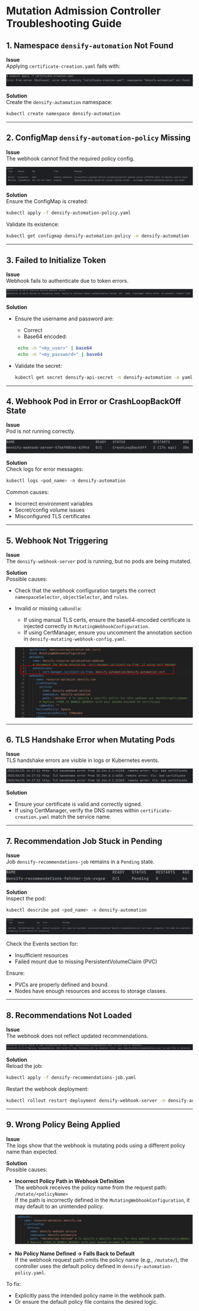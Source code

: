 # Mutation Admission Controller Troubleshooting Guide

## 1. Namespace `densify-automation` Not Found

**Issue**  
Applying `certificate-creation.yaml` fails with:

![Alt Text](./MissingNamespace.png)

**Solution**  
Create the `densify-automation` namespace:
```bash
kubectl create namespace densify-automation
```

---

## 2. ConfigMap `densify-automation-policy` Missing

**Issue**  
The webhook cannot find the required policy config.

![Alt Text](./MissingPolicy.png)

**Solution**  
Ensure the ConfigMap is created:
```bash
kubectl apply -f densify-automation-policy.yaml
```

Validate its existence:
```bash
kubectl get configmap densify-automation-policy -n densify-automation
```

---

## 3. Failed to Initialize Token

**Issue**  
Webhook fails to authenticate due to token errors.

![Alt Text](./TokenFailure.png)

**Solution**  
- Ensure the username and password are:
  - Correct
  - Base64 encoded: 
  ```bash
   echo -n "<my_user>" | base64
   echo -n "<my_password>" | base64
   ```

- Validate the secret:
  ```bash
  kubectl get secret densify-api-secret -n densify-automation -o yaml
  ```

---

## 4. Webhook Pod in Error or CrashLoopBackOff State

**Issue**  
Pod is not running correctly.

![Alt Text](./PodCrashLoopBackOff.png)

**Solution**  
Check logs for error messages:
```bash
kubectl logs <pod_name> -n densify-automation
```

Common causes:
- Incorrect environment variables
- Secret/config volume issues
- Misconfigured TLS certificates

---

## 5. Webhook Not Triggering

**Issue**  
The `densify-webhook-server` pod is running, but no pods are being mutated.

**Solution**  
Possible causes:
- Check that the webhook configuration targets the correct `namespaceSelector`, `objectSelector`, and `rules`.
- Invalid or missing `caBundle`:
  - If using manual TLS certs, ensure the base64-encoded certificate is injected correctly in `MutatingWebhookConfiguration`.
  - If using CertManager, ensure you uncomment the annotation section in `densify-mutating-webhook-config.yaml`.


  ![Alt Text](./CertManagerAnnotation.png)


---

## 6. TLS Handshake Error when Mutating Pods

**Issue**  
TLS handshake errors are visible in logs or Kubernetes events.

  ![Alt Text](./TLShandshakeError.png) 

**Solution**  
- Ensure your certificate is valid and correctly signed.
- If using CertManager, verify the DNS names within `certificate-creation.yaml` match the service name.

---

## 7. Recommendation Job Stuck in Pending

**Issue**  
Job `densify-recommendations-job` remains in a `Pending` state.

  ![Alt Text](./PodPending.png) 

**Solution**  
Inspect the pod:
```bash
kubectl describe pod <pod_name> -n densify-automation
```

  ![Alt Text](./PVCerror.png) 

Check the Events section for:
- Insufficient resources
- Failed mount due to missing PersistentVolumeClaim (PVC)

Ensure:
- PVCs are properly defined and bound.
- Nodes have enough resources and access to storage classes.

---

## 8. Recommendations Not Loaded

**Issue**  
The webhook does not reflect updated recommendations.

  ![Alt Text](./RecosNotLoaded.png) 

**Solution**  
Reload the job:
```bash
kubectl apply -f densify-recommendations-job.yaml
```

Restart the webhook deployment:
```bash
kubectl rollout restart deployment densify-webhook-server -n densify-automation
```

---

## 9. Wrong Policy Being Applied

**Issue**  
The logs show that the webhook is mutating pods using a different policy name than expected.

**Solution**  
Possible causes:

- **Incorrect Policy Path in Webhook Definition**  
  The webhook receives the policy name from the request path:  
  `/mutate/<policyName>`  
  If the path is incorrectly defined in the `MutatingWebhookConfiguration`, it may default to an unintended policy.

    ![Alt Text](./PolicyPath.png) 

- **No Policy Name Defined → Falls Back to Default**  
  If the webhook request path omits the policy name (e.g., `/mutate/`), the controller uses the default policy defined in `densify-automation-policy.yaml`.

To fix:
- Explicitly pass the intended policy name in the webhook path.  
- Or ensure the default policy file contains the desired logic.
